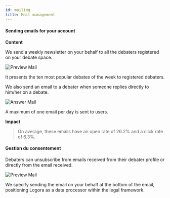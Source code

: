```yaml
---
id: mailing
title: Mail management
---
```


#### Sending emails for your account

**Content**

We send a weekly newsletter on your behalf to all the debaters registered on your debate space. 

![Preview Mail](/img/previewmail.png)

It presents the ten most popular debates of the week to registered debaters.  

We also send an email to a debater when someone replies directly to him/her on a debate. 

![Answer Mail](/img/answermail.png)

A maximum of one email per day is sent to users. 

**Impact**

> On average, these emails have an open rate of 26.2% and a click rate of 6.3%. 

#### Gestion du consentement

Debaters can unsubscribe from emails received from their debater profile or directly from the email received. 

![Preview Mail](/img/insidemail.png)

We specify sending the email on your behalf at the bottom of the email, positioning Logora as a data processor within the legal framework. 
